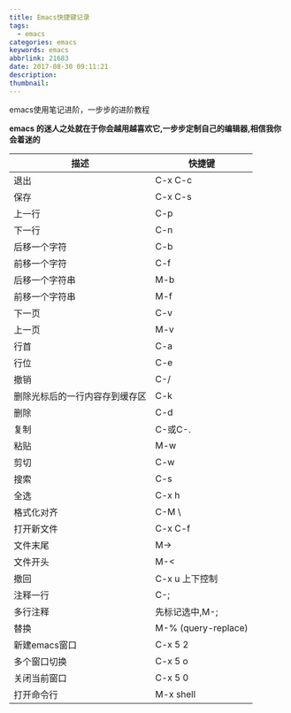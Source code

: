 ```yaml
---
title: Emacs快捷键记录
tags:
  - emacs
categories: emacs
keywords: emacs
abbrlink: 21683
date: 2017-08-30 09:11:21
description:
thumbnail:
---
```

emacs使用笔记进阶，一步步的进阶教程

**emacs 的迷人之处就在于你会越用越喜欢它,一步步定制自己的编辑器,相信我你会着迷的**


| 描述                           | 快捷键              |
| ---- | ---- |
| 退出                           | C-x C-c             |
| 保存                           | C-x C-s             |
| 上一行                         | C-p                 |
| 下一行                         | C-n                 |
| 后移一个字符                   | C-b                 |
| 前移一个字符                   | C-f                 |
| 后移一个字符串                 | M-b                 |
| 前移一个字符串                 | M-f                 |
| 下一页                         | C-v                 |
| 上一页                         | M-v                 |
| 行首                           | C-a                 |
| 行位                           | C-e                 |
| 撤销                           | C-/                 |
| 删除光标后的一行内容存到缓存区 | C-k                 |
| 删除                           | C-d                 |
| 复制                           | C-<SPC>或C-.        |
| 粘贴                           | M-w                 |
| 剪切                           | C-w                 |
| 搜索                           | C-s                 |
| 全选                           | C-x h               |
| 格式化对齐                     | C-M \               |
| 打开新文件                     | C-x C-f             |
| 文件末尾                       | M->                 |
| 文件开头                       | M-<                 |
| 撤回                           | C-x u 上下控制      |
| 注释一行                       | C-;                 |
| 多行注释                       | 先标记选中,M-;      |
| 替换                           | M-% (query-replace) |
| 新建emacs窗口                  | C-x 5 2             |
| 多个窗口切换                   | C-x 5 o             |
| 关闭当前窗口                   | C-x 5 0             |
| 打开命令行                     | M-x shell           |